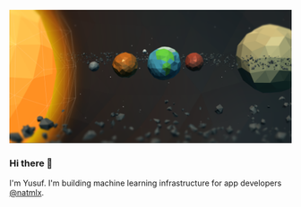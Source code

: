 [![banner](https://github.com/olokobayusuf/olokobayusuf/raw/master/banner.png)](https://open.nasa.gov/innovation-space/stellar-visage/)
### Hi there 👋

I'm Yusuf. I'm building machine learning infrastructure for app developers [@natmlx](https://github.com/natmlx).
